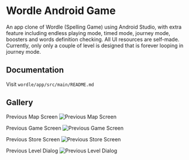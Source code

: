 # Wordle Android Game

An app clone of Wordle (Spelling Game) using Android Studio, 
with extra feature including endless playing mode, timed mode, 
journey mode, boosters and words definition checking.
All UI resources are self-made. 
Currently, only only a couple of level is designed that is forever looping in journey mode.

## Documentation

Visit `wordle/app/src/main/README.md`

## Gallery

Previous Map Screen
![Previous Map Screen](gallery/prev_level_map_screen.jpg)

Previous Game Screen
![Previous Game Screen](gallery/prev_game_screen.jpg)

Previous Store Screen
![Previous Store Screen](gallery/prev_store_screen.jpg)

Previous Level Dialog
![Previous Level Dialog](gallery/prev_level_alert.jpg)